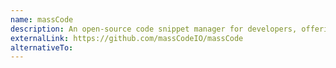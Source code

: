 ```yaml
---
name: massCode
description: An open-source code snippet manager for developers, offering a flexible and organized way to store and manage code snippets with support for multiple languages and formatting.
externalLink: https://github.com/massCodeIO/massCode
alternativeTo: 
---
```


